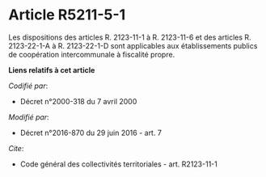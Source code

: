 # Article R5211-5-1

Les dispositions des articles              R. 2123-11-1 à R. 2123-11-6 et des articles R. 2123-22-1-A à R. 2123-22-1-D sont
applicables aux établissements publics de coopération intercommunale à fiscalité propre.

**Liens relatifs à cet article**

_Codifié par_:

  - Décret n°2000-318 du 7 avril 2000

_Modifié par_:

  - Décret n°2016-870 du 29 juin 2016 - art. 7

_Cite_:

  - Code général des collectivités territoriales - art. R2123-11-1
